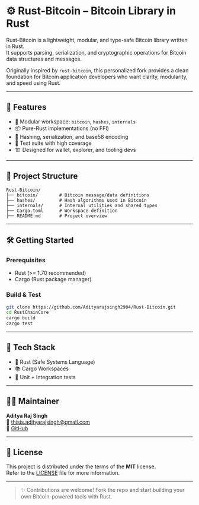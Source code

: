 
# ⚙️ Rust-Bitcoin – Bitcoin Library in Rust

Rust-Bitcoin is a lightweight, modular, and type-safe Bitcoin library written in Rust.  
It supports parsing, serialization, and cryptographic operations for Bitcoin data structures and messages.

Originally inspired by `rust-bitcoin`, this personalized fork provides a clean foundation for Bitcoin application developers who want clarity, modularity, and speed using Rust.

---

## 🚀 Features

- 🧩 Modular workspace: `bitcoin`, `hashes`, `internals`
- 📦 Pure-Rust implementations (no FFI)
- 🔐 Hashing, serialization, and base58 encoding
- 🧪 Test suite with high coverage
- 🏗️ Designed for wallet, explorer, and tooling devs

---

## 📂 Project Structure

```
Rust-Bitcoin/
├── bitcoin/        # Bitcoin message/data definitions
├── hashes/         # Hash algorithms used in Bitcoin
├── internals/      # Internal utilities and shared types
├── Cargo.toml      # Workspace definition
├── README.md       # Project overview
```

---

## 🛠️ Getting Started

### Prerequisites

- Rust (>= 1.70 recommended)
- Cargo (Rust package manager)

### Build & Test

```bash
git clone https://github.com/Adityarajsingh2904/Rust-Bitcoin.git
cd RustChainCore
cargo build
cargo test
```

---

## 🧠 Tech Stack

- 🦀 Rust (Safe Systems Language)
- 📚 Cargo Workspaces
- 🧪 Unit + Integration tests

---

## 👨‍💻 Maintainer

**Aditya Raj Singh**  
📧 thisis.adityarajsingh@gmail.com  
🔗 [GitHub](https://github.com/Adityarajsingh2904)

---

## 📜 License

This project is distributed under the terms of the **MIT** license.  
Refer to the [LICENSE](./LICENSE) file for more information.

---

> ✨ Contributions are welcome! Fork the repo and start building your own Bitcoin-powered tools with Rust.
